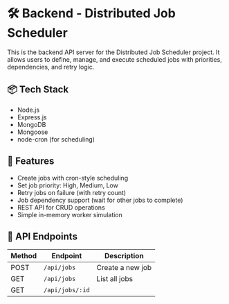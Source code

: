 # 🛠️ Backend - Distributed Job Scheduler

This is the backend API server for the Distributed Job Scheduler project. It allows users to define, manage, and execute scheduled jobs with priorities, dependencies, and retry logic.

## 📦 Tech Stack

- Node.js
- Express.js
- MongoDB
- Mongoose
- node-cron (for scheduling)

## 🚀 Features

- Create jobs with cron-style scheduling
- Set job priority: High, Medium, Low
- Retry jobs on failure (with retry count)
- Job dependency support (wait for other jobs to complete)
- REST API for CRUD operations
- Simple in-memory worker simulation

## 📡 API Endpoints

| Method | Endpoint            | Description              |
|--------|---------------------|--------------------------|
| POST   | `/api/jobs`         | Create a new job         |
| GET    | `/api/jobs`         | List all jobs            |
| GET    | `/api/jobs/:id`     |
